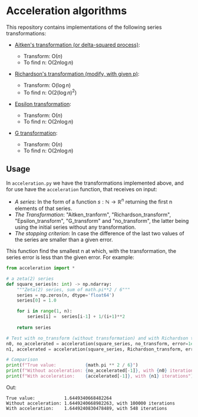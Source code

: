 # Acceleration algorithms

This repository contains implementations of the following series transformations:

* [Aitken's transformation (or delta-squared process)](https://en.wikipedia.org/wiki/Aitken%27s_delta-squared_process):
  - Transform: O($n$)
  - To find n: O($2n\log n$)

* [Richardson's transformation (modify, with given p)](https://en.wikipedia.org/wiki/Richardson_extrapolation):
  - Transform: O($\log n$)
  - To find n: O($2(\log n)^2$)

* [Epsilon transformation](https://www.sciencedirect.com/science/article/pii/S0377042700003551):
  - Transform: O($n$)
  - To find n: O($2n\log n$)

* [G transformation](https://epubs.siam.org/doi/abs/10.1137/0704032?journalCode=sjnaam):
  - Transform: O($n$)
  - To find n: O($2n\log n$)

## Usage

In `acceleration.py` we have the transformations implemented above, and for use have the `acceleration` function, that receives on input:

- *A series*: In the form of a function $s: \mathbb{N} \to \mathbb{R}^n$ returning the first n elements of that series.
- *The Transformation*: "Aitken_tranform", "Richardson_transform", "Epsilon_transform", "G_transform" and "no_transform", the latter being using the initial series without any transformation.
- *The stopping criterion*: In case the difference of the last two values of the series are smaller than a given error.

This function find the smallest n at which, with the transformation, the series error is less than the given error. For example:


```python
from acceleration import *

# a zeta(2) series
def square_series(n: int) -> np.ndarray:
    """Zeta(2) series, sum of math.pi**2 / 6"""
    series = np.zeros(n, dtype='float64')
    series[0] = 1.0

    for i in range(1, n):
        series[i] =  series[i-1] + 1/(i+1)**2
    
    return series

# Test with no_transform (without transformation) and with Richardson transformation
n0, no_accelerated = acceleration(square_series, no_transform, error=1e-5)
n1, accelerated = acceleration(square_series, Richardson_transform, error=1e-5)

# Comparison
print(f"True value:           {math.pi ** 2 / 6}")
print(f"Without acceleration: {no_accelerated[-1]}, with {n0} iterations")
print(f"With acceleration:    {accelerated[-1]}, with {n1} iterations")
```

Out:
```
True value:           1.6449340668482264
Without acceleration: 1.6449240668982263, with 100000 iterations
With acceleration:    1.6449240830478489, with 548 iterations
```
